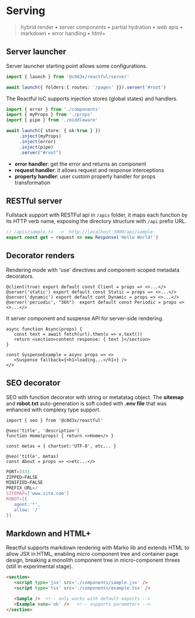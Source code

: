 <script src='../js/index.js'></script>
<style>@import url(../@assets/css/index.css);</style> 
<style>@import url(serving.css);</style> 

# Serving

> hybrid render • server components • partial hydration • web apis • markdown • error handling • html+


## Server launcher

Server launcher starting point allows some configurations.
```ts
import { launch } from '@c0d3x/reactful/server'

await launch({ folders:{ routes: '/pages' }}).server('#root')
```

The Reactful IoC supports injection stores (global states) and handlers.

<aside cols='5:4'>

```ts
import { error } from './components'
import { myProps } from './props'
import { pipe } from './middleware'

await launch({ store: { ok:true } }) 
     .inject(myProps)
     .inject(error)
     .inject(pipe)
     .server("#root")
```

* **error handler**: get the error and returns an component
* **request handler**: it allows request and response interceptions
* **property handler**: user custom property handler for props transformation

</aside>

## RESTful server

Fullstack support with RESTFul api in `/apis` folder, it maps each function by its HTTP verb name, exposing the directory structure with `/api` prefix URL.

```ts
// /apis/sample.ts  ->  http://localhost:3000/api/sample
export const get = request => new Response('Hello World!')
```

## Decorator renders

Rendering mode with 'use' directives and component-scoped metadata decorators.

```tsx
@client(true) export default const Client = props => <>...</>
@server('static') export default const Static = props => <>...</>
@server('dynamic') export default cont Dynamic = props => <>...</>
@server('periodic', "36h")  export default const Periodic = props => <>...</>
```

It server component and suspense API for server-side rendering.

```tsx
async function Async(props) {
   const text = await fetch(url).then(x => x.text())
   return <section>content response: { text }</section>
}

const SyspenseExample = async props => <>
   <Suspense fallback={<h1>loading...</h1>} />
</>
```

## SEO decorator

SEO with function decorator with string or metatatag object. The **sitemap** and **robot.txt** auto-generation is soft coded with **.env file** that was enhanced with complexy type support.

<aside cols='5:3'> 
 

```tsx
import { seo } from '@c0d3x/reactful'
 
@seo('title', 'description')  
function Home(props) { return <>Home</> }

const metas = { chartset:'UTF-8', etc... }

@seo('title', metas) 
const About = props => <>etc...</> 
```


```js
PORT=3333
ZIPPED=FALSE
MINIFIED=FALSE
PREFIX_URL=/  
SITEMAP=['www.site.com']
ROBOT=[{ 
   agent:'*',  
   allow: '/' 
}]
``` 

</aside>


## Markdown and HTML+

Reactful supports markdown rendering with Marko lib and extends HTML to allow JSX in HTML, enabling micro component tree and container page design, breaking a monolith component tree in micro-component threes (still in experimental stage).

```html
<section>
   <script type='jsx' src='./components/sample.jsx' />      
   <script type='tsx' src='./components/example.tsx' />

   <Sample />  <!-- only works with default exports -->
   <Example name='ok' />   <!-- supports parameters -->
</section>
```
